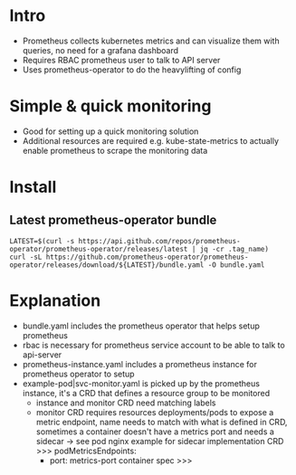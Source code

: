 # Intro
* Prometheus collects kubernetes metrics and can visualize them with queries, no need for a grafana dashboard
* Requires RBAC prometheus user to talk to API server
* Uses prometheus-operator to do the heavylifting of config

# Simple & quick monitoring
* Good for setting up a quick monitoring solution
* Additional resources are required e.g. kube-state-metrics to actually enable
prometheus to scrape the monitoring data

# Install

## Latest prometheus-operator bundle
```
LATEST=$(curl -s https://api.github.com/repos/prometheus-operator/prometheus-operator/releases/latest | jq -cr .tag_name)
curl -sL https://github.com/prometheus-operator/prometheus-operator/releases/download/${LATEST}/bundle.yaml -O bundle.yaml
```

# Explanation
* bundle.yaml includes the prometheus operator that helps setup prometheus
* rbac is necessary for prometheus service account to be able to talk to api-server
* prometheus-instance.yaml includes a prometheus instance for prometheus operator to setup
* example-pod|svc-monitor.yaml is picked up by the prometheus instance, it's a CRD that defines a resource group to be monitored
    * instance and monitor CRD need matching labels
    * monitor CRD requires resources deployments/pods to expose a metric endpoint, name needs to match with what is defined in CRD, sometimes a container doesn't have a metrics port and needs a sidecar -> see pod nginx example for sidecar implementation
    CRD >>>
    podMetricsEndpoints:
      - port: metrics-port
    container spec >>>

